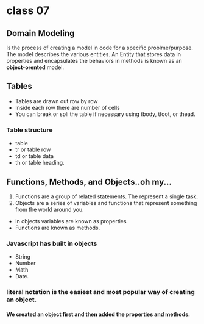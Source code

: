 # class 07 

## Domain Modeling
Is the process of creating a model in code for a specific problme/purpose. The model describes the various entities. 
An Entity that stores data in properties and encapsulates the behaviors in methods is known as an **object-orented** model. 

## Tables 
* Tables are drawn out row by row 
* Inside each row there are number of cells 
* You can break or spli the table if necessary using tbody, tfoot, or thead. 

### Table structure 
* table 
* tr or table row
* td or table data 
* th or table heading. 

## Functions, Methods, and Objects..oh my...

1. Functions are a group of related statements. The represent a single task. 
2. Objects are a series of variables and functions that represent something from the world around you. 
  * in objects variables are known as properties
  * Functions are known as methods. 
### Javascript has built in objects
* String
* Number
* Math 
* Date. 

### literal notation is the easiest and most popular way of creating an object. 

#### We created an object first and then added the properties and methods. 

